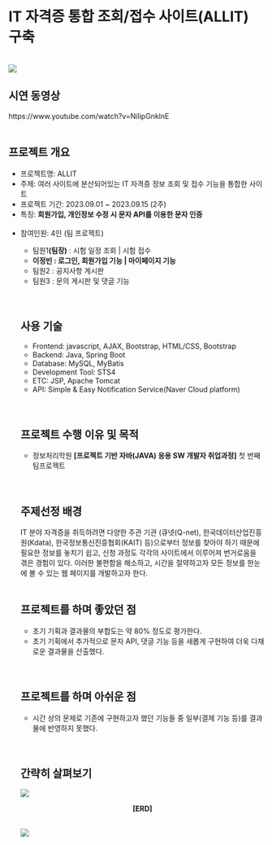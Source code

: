 <h1>IT 자격증 통합 조회/접수 사이트(ALLIT) 구축</h1><br>
<img src="https://github.com/jungkong76/ALLIT_2023/assets/145302179/abc6e9d1-c2fc-4996-a2ad-28712cfd815d"/>

<h2>시연 동영상</h2>
https://www.youtube.com/watch?v=NiIipGnklnE
<br><br>

<h2>프로젝트 개요</h2>
<ul>
<li>프로젝트명: ALLIT</li>
<li>주제: 여러 사이트에 분산되어있는 IT 자격증 정보 조회 및 접수 기능을 통합한 사이트</li>
<li>프로젝트 기간: 2023.09.01 ~ 2023.09.15 (2주)</li>
<li>특징: <strong>회원가입, 개인정보 수정 시 문자 API를 이용한 문자 인증</strong></li><br>
<li>참여인원: 4인 (팀 프로젝트)</li>
  <ul>
  <li>팀원1<strong>(팀장)</strong> : 시험 일정 조회 | 시험 접수 </li>
  <li><strong>이정빈 : 로그인, 회원가입 기능 | 마이페이지 기능</strong></li>
  <li>팀원2 : 공지사항 게시판</li>
  <li>팀원3 : 문의 게시판 및 댓글 기능</li>
 </ul>
  <br><br>

<h2>사용 기술</h2>
<ul>
<li>Frontend: javascript, AJAX, Bootstrap, HTML/CSS, Bootstrap</li>
<li>Backend: Java, Spring Boot</li>
<li>Database: MySQL, MyBatis</li>
<li>Development Tool: STS4</li>
<li>ETC: JSP, Apache Tomcat</li>
<li>API: Simple & Easy Notification Service(Naver Cloud platform)</li>
</ul>
<br><br>

<h2>프로젝트 수행 이유 및 목적</h2>
<ul>
  <li>정보처리학원 <strong>[프로젝트 기반 자바(JAVA) 응용 SW 개발자 취업과정]</strong> 첫 번째 팀프로젝트</li>
</ul>
<br><br>

<h2>주제선정 배경</h2>
IT 분야 자격증을 취득하려면 다양한 주관 기관 (큐넷(Q-net),  한국데이터산업진흥원(Kdata), 한국정보통신진흥협회(KAIT) 등)으로부터 정보를 찾아야 하기 때문에 필요한 정보를 놓치기 쉽고, 신청 과정도 각각의 사이트에서 이루어져 번거로움을 겪은 경험이 있다. 이러한 불편함을 해소하고, 시간을 절약하고자 모든 정보를 한눈에 볼 수 있는 웹 페이지를 개발하고자 한다.
<br><br>

<h2>프로젝트를 하며 좋았던 점</h2>
<ul>
  <li>초기 기획과 결과물의 부합도는 약 80% 정도로 평가한다.</li>
  <li>초기 기획에서 추가적으로 문자 API, 댓글 기능 등을 새롭게 구현하여 더욱 다채로운 결과물을 산출했다.</li>
</ul>
<br><br>


<h2>프로젝트를 하며 아쉬운 점</h2>
<ul>
  <li>
시간 상의 문제로 기존에 구현하고자 했던 기능들 중 일부(결제 기능 등)를 결과물에 반영하지 못했다.</li>
</ul>
<br><br>


<h2>간략히 살펴보기</h2>

<img src="https://github.com/jungkong76/ALLIT_2023/assets/145302179/402ee6ae-5341-497e-970d-65ec68782475"/>
<p style = "text-align: center;"><strong>[ERD]</strong></p><br>

<img src="https://github.com/jungkong76/OMZTeam2023/assets/145302179/ba1895d8-0d71-4ba9-86bd-235ed18e8c52"/>


